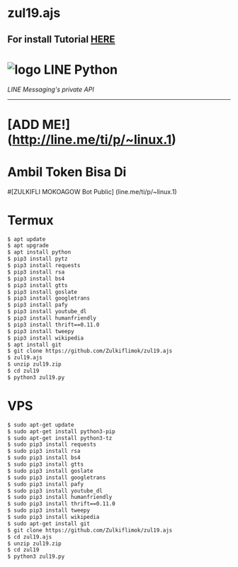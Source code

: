 # zul19.ajs


## For install Tutorial [HERE](https://youtu.be/am70IJvSkRg)
# ![logo](LINE-sm.png) LINE Python

*LINE Messaging's private API*

----
# [ADD ME!] (http://line.me/ti/p/~linux.1)
# Ambil Token Bisa Di
#[ZULKIFLI MOKOAGOW Bot Public] (line.me/ti/p/~linux.1)

# Termux

```sh
$ apt update
$ apt upgrade
$ apt install python
$ pip3 install pytz
$ pip3 install requests
$ pip3 install rsa
$ pip3 install bs4
$ pip3 install gtts 
$ pip3 install goslate
$ pip3 install googletrans
$ pip3 install pafy
$ pip3 install youtube_dl
$ pip3 install humanfriendly
$ pip3 install thrift==0.11.0
$ pip3 install tweepy
$ pip3 install wikipedia
$ apt install git
$ git clone https://github.com/Zulkiflimok/zul19.ajs
$ zul19.ajs
$ unzip zul19.zip
$ cd zul19
$ python3 zul19.py
```

# VPS

```sh
$ sudo apt-get update
$ sudo apt-get install python3-pip
$ sudo apt-get install python3-tz
$ sudo pip3 install requests
$ sudo pip3 install rsa 
$ sudo pip3 install bs4 
$ sudo pip3 install gtts 
$ sudo pip3 install goslate
$ sudo pip3 install googletrans 
$ sudo pip3 install pafy 
$ sudo pip3 install youtube_dl 
$ sudo pip3 install humanfriendly
$ sudo pip3 install thrift==0.11.0
$ sudo pip3 install tweepy
$ sudo pip3 install wikipedia
$ sudo apt-get install git
$ git clone https://github.com/Zulkiflimok/zul19.ajs
$ cd zul19.ajs
$ unzip zul19.zip
$ cd zul19
$ python3 zul19.py
```


